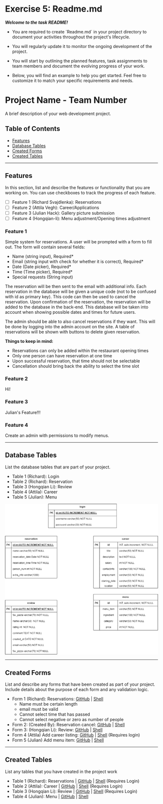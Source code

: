 # Exercise 5: Readme.md

***Welcome to the task README!***

- You are required to create ´Readme.md´ in your project directory to document your activities throughout the project's
  lifecycle.
- You will regularly update it to monitor the ongoing development of the project.

- You will start by outlining the planned features, task assignments to team members and document the evolving progress
  of your work.

- Below, you will find an example to help you get started. Feel free to customize it to match your specific requirements
  and needs.

# Project Name - Team Number

A brief description of your web development project.

## Table of Contents

- [Features](#features)
- [Database Tables](#database-tables)
- [Created Forms](#created-forms)
- [Created Tables](#created-tables)

---

## Features

In this section, list and describe the features or functionality that you are working on. You can use checkboxes to
track the progress of each feature.

- [ ] Feature 1 (Richard Svajdlenka): Reservations
- [ ] Feature 2 (Attila Vegh): Career/Applications
- [ ] Feature 3 (Julian Hack): Gallery picture submission
- [ ] Feature 4 (Hongqian-li): Menu adjustment/Opening times adjustment

### Feature 1

Simple system for reservations. A user will be prompted with a form to fill out. The form will contain several fields:

- Name (string input), Required*
- Email (string input with check for whether it is correct), Required*
- Date (Date picker), Required*
- Time (Time picker), Required*
- Special requests (String input)

The reservation will be then sent to the email with additional info. Each reservation in the database will be given a
unique code (not to be confused with id as primary key). This code can then be used to cancel the reservation. Upon
confirmation of the reservation, the reservation will be added to the database in the back-end. This database will be
taken into account when showing possible dates and times for future users.

The admin should be able to also cancel reservations if they want. This will be done by logging into the admin
account on the site. A table of reservations will be shown with buttons to delete given reservation.

**Things to keep in mind:**
 - Reservations can only be added within the restaurant opening times
 - Only one person can have reservation at one time
 - Upon successful reservation, that time should not be selectable
 - Cancellation should bring back the ability to select the time slot

### Feature 2

Hi!

### Feature 3

Julian's Feature!!!

### Feature 4

Create an admin with permissions to modify menus.

---

## Database Tables

List the database tables that are part of your project.

- Table 1 (Richard): Login
- Table 2 (Richard): Reservation
- Table 3 (Hongqian Li): Review
- Table 4 (Attila): Career
- Table 5 (Julian): Menu

![ER Diagrams](images/README/ER_Diagram.png)

---

## Created Forms

List and describe any forms that have been created as part of your project. Include details about the purpose of each
form and any validation logic.

- Form 1 (Richard): Reservations: [GitHub](https://github.com/hongqian-li/web-programming-project/blob/main/reservations.php) | [Shell](http://shell.hamk.fi/~bbcap23_10/Web_programming/reservations.php)
  - Name must be certain length
  - email must be valid
  - Cannot select time that has passed
  - Cannot select negative or zero as number of people
- Form 2: (Created By): Reservation cancel: [GitHub](https://github.com/hongqian-li/web-programming-project/blob/main/reservations.php) | [Shell](http://shell.hamk.fi/~bbcap23_10/Web_programming/reservations.php)
- Form 3: (Hongqian Li): Review: [GitHub](https://github.com/hongqian-li/web-programming-project/blob/main/review.php) | [Shell](http://shell.hamk.fi/~bbcap23_10/Web_programming/review.php)
- Form 4 (Attila) Add career listing: [GitHub](https://github.com/hongqian-li/web-programming-project/blob/main/admin_pages/careerform.php) | [Shell](http://shell.hamk.fi/~bbcap23_10/Web_programming/admin_pages/careerform.php) (Requires login)
- Form 5 (Julian) Add menu item: [GitHub](https://github.com/hongqian-li/web-programming-project/blob/main/admin_pages/menuform.php) | [Shell](http://shell.hamk.fi/~bbcap23_10/Web_programming/admin_pages/menuform.php)

---

## Created Tables

List any tables that you have created in the project work

- Table 1 (Richard): Reservations | [GitHub](https://github.com/hongqian-li/web-programming-project/blob/main/admin_pages/adminReservations.php) | [Shell](http://shell.hamk.fi/~bbcap23_10/Web_programming/admin_pages/adminReservations.php) (Requires Login)
- Table 2 (Attila): Career | [GitHub](https://github.com/hongqian-li/web-programming-project/blob/main/admin_pages/careerread.php) | [Shell](http://shell.hamk.fi/~bbcap23_10/Web_programming/admin_pages/careerread.php) (Requires Login)
- Table 3 (Hongqian Li): Review | [GitHub](https://github.com/hongqian-li/web-programming-project/blob/main/admin_pages/review_read.php) | [Shell](http://shell.hamk.fi/~bbcap23_10/Web_programming/admin_pages/review_read.php) (Requires Login)
- Table 4 (Julian): Menu | [GitHub](https://github.com/hongqian-li/web-programming-project/blob/main/menu.php) | [Shell](http://shell.hamk.fi/~bbcap23_10/Web_programming/menu.php)